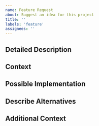 ```yaml
---
name: Feature Request
about: Suggest an idea for this project
title: ''
labels: 'feature'
assignees: ''
---
```


<!-- Please provide a general summary of the feature request in the title above -->

## Detailed Description
<!-- Please provide a detailed description of the change or addition you are proposing -->

## Context
<!-- Why is this change important to you? How would you use it? How can it benefit other users? -->

## Possible Implementation
<!-- Not obligatory, but please suggest an idea for implementing addition or change -->

## Describe Alternatives
<!-- Please provide a clear and concise description of any alternative solutions or features you've considered. -->

## Additional Context
<!-- Please add any other context or screenshots about the feature request here. -->
